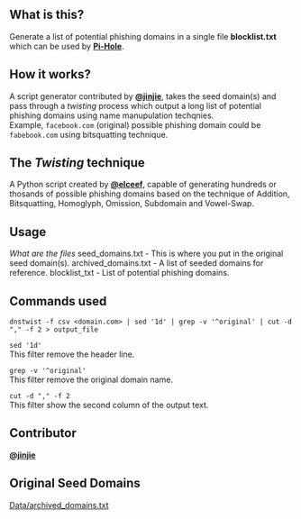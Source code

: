 ## What is this?

Generate a list of potential phishing domains in a single file **blocklist.txt** which can be used by [**Pi-Hole**](https://pi-hole.net/).

## How it works?

A script generator contributed by [**@jinjie**](https://github.com/jinjie), takes the seed domain(s) and pass through a *twisting* process which output a long list of potential phishing domains using name manupulation techqnies. \
Example, `facebook.com` (original) possible phishing domain could be `fabebook.com` using bitsquatting technique.

## The *Twisting* technique

A Python script created by [**@elceef**](https://github.com/elceef/dnstwist), capable of generating hundreds or thosands of possible phishing domains based on the technique of Addition, Bitsquatting, Homoglyph, Omission, Subdomain and Vowel-Swap.

## Usage

*What are the files*
seed_domains.txt        - This is where you put in the original seed domain(s).
archived_domains.txt    - A list of seeded domains for reference.
blocklist_txt           - List of potential phishing domains.

## Commands used

`dnstwist -f csv <domain.com> | sed '1d' | grep -v '^original' | cut -d "," -f 2 > output_file`

`sed '1d'` \
This filter remove the header line.

`grep -v '^original'` \
This filter remove the original domain name.

`cut -d "," -f 2` \
This filter show the second column of the output text.

## Contributor

[**@jinjie**](https://github.com/jinjie)

## Original Seed Domains

[Data/archived_domains.txt](https://github.com/grrygh/dnstwist/blob/master/data/archived_domains.txt)